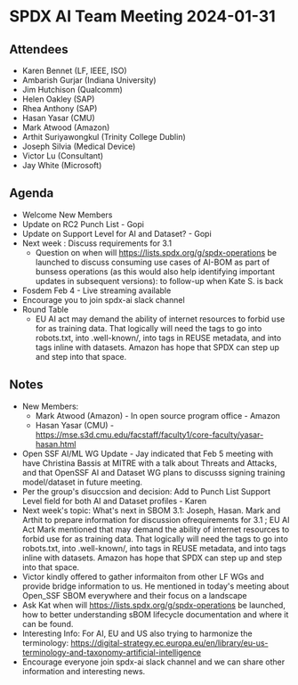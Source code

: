 # SPDX AI Team Meeting 2024-01-31

## Attendees
* Karen Bennet (LF, IEEE, ISO)
* Ambarish Gurjar (Indiana University)
* Jim Hutchison (Qualcomm)
* Helen Oakley (SAP)
* Rhea Anthony (SAP)
* Hasan Yasar (CMU)
* Mark Atwood (Amazon)
* Arthit Suriyawongkul (Trinity College Dublin)
* Joseph Silvia (Medical Device)
* Victor Lu (Consultant)
* Jay White (Microsoft)

## Agenda
* Welcome New Members 
* Update on RC2 Punch List - Gopi
* Update on Support Level for AI and Dataset? - Gopi
* Next week : Discuss requirements for 3.1 
  * Question on when will https://lists.spdx.org/g/spdx-operations be launched to discuss consuming use cases of AI-BOM as part of bunsess operations (as this would also help identifying important updates in subsequent versions): to follow-up when Kate S. is back
* Fosdem Feb 4 -  Live streaming available 
* Encourage you to join spdx-ai slack channel
* Round Table 
  * EU AI act may demand the ability of internet resources to forbid use for as training data. That logically will need the tags to go into robots.txt, into .well-known/, into tags in REUSE metadata, and into tags inline with datasets.  Amazon has hope that SPDX can step up and step into that space.

## Notes
* New Members:
  * Mark Atwood (Amazon) - In open source program office - Amazon 
  * Hasan Yasar (CMU) - https://mse.s3d.cmu.edu/facstaff/faculty1/core-faculty/yasar-hasan.html
* Open SSF AI/ML WG Update - Jay indicated that Feb 5 meeting with have Christina Bassis at MITRE with a talk about Threats and Attacks, and that OpenSSF AI and Dataset WG plans to discusss signing training model/dataset in future meeting.
* Per the group's disuccsion and decision: Add to Punch List  Support Level field for both AI and Dataset profiles - Karen
* Next week's topic:  What's next in SBOM 3.1: Joseph, Hasan. Mark  and Arthit to prepare information for discussion ofrequirements for 3.1 ; EU AI Act  Mark mentioned that may demand the ability of internet resources to forbid use for as training data. That logically will need the tags to go into robots.txt, into .well-known/, into tags in REUSE metadata, and into tags inline with datasets.  Amazon has hope that SPDX can step up and step into that space.
* Victor kindly offered to gather informaiton from other LF WGs and provide bridge information to us.  He mentioned in today's meeting about Open_SSF SBOM everywhere and their focus on a landscape 
* Ask Kat  when will https://lists.spdx.org/g/spdx-operations be launched,  how to better understanding sBOM lifecycle documentation and where it can be found.
* Interesting Info: For AI, EU and US also trying to harmonize the terminology: https://digital-strategy.ec.europa.eu/en/library/eu-us-terminology-and-taxonomy-artificial-intelligence
* Encourage everyone join spdx-ai slack channel and we can share other information and interesting news.
